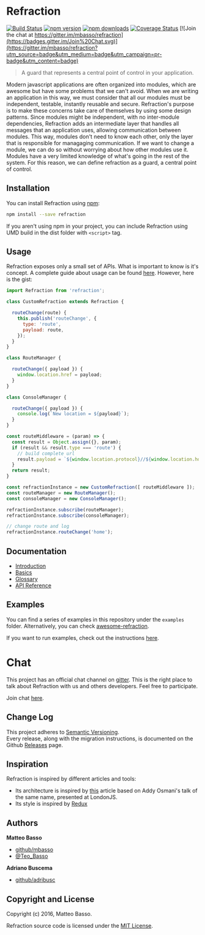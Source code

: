 # Refraction

[![Build Status](https://travis-ci.org/mbasso/refraction.svg?branch=master)](https://travis-ci.org/mbasso/refraction)
[![npm version](https://img.shields.io/npm/v/refraction.svg)](https://www.npmjs.com/package/refraction)
[![npm downloads](https://img.shields.io/npm/dm/refraction.svg?maxAge=2592000)](https://www.npmjs.com/package/refraction)
[![Coverage Status](https://coveralls.io/repos/github/mbasso/refraction/badge.svg?branch=master)](https://coveralls.io/github/mbasso/refraction?branch=master)
[![Join the chat at https://gitter.im/mbasso/refraction](https://badges.gitter.im/Join%20Chat.svg)](https://gitter.im/mbasso/refraction?utm_source=badge&utm_medium=badge&utm_campaign=pr-badge&utm_content=badge)

> A guard that represents a central point of control in your application.

Modern javascript applications are often organized into modules, which are awesome but have some problems that we can't avoid.
When we are writing an application in this way, we must consider that all our modules must be independent, testable, instantly reusable and secure.
Refraction's purpose is to make these concerns take care of themselves by using some design patterns.
Since modules might be independent, with no inter-module dependencies, Refraction adds an intermediate layer that handles all messages that an application uses, allowing communication between modules. This way, modules don't need to know each other, only the layer that is responsible for managaging communication. If we want to change a module, we can do so without worrying about how other modules use it.
Modules have a very limited knowledge of what's going in the rest of the system. For this reason, we can define refraction as a guard, a central point of control.

## Installation

You can install Refraction using [npm](https://www.npmjs.com/package/refraction):

```bash
npm install --save refraction
```

If you aren't using npm in your project, you can include Refraction using UMD build in the dist folder with `<script>` tag.

## Usage

Refraction exposes only a small set of APIs. What is important to know is it's concept. A complete guide about usage can be found [here](https://mbasso.github.io/refraction/docs/basics/index.html).
However, here is the gist:

```js
import Refraction from 'refraction';

class CustomRefraction extends Refraction {

  routeChange(route) {
    this.publish('routeChange', {
      type: 'route',
      payload: route,
    });
  }
}

class RouteManager {

  routeChange({ payload }) {
    window.location.href = payload;
  }
}

class ConsoleManager {

  routeChange({ payload }) {
    console.log(`New location = ${payload}`);
  }
}

const routeMiddleware = (param) => {
  const result = Object.assign({}, param);
  if (result && result.type === 'route') {
    // build complete url
    result.payload = `${window.location.protocol}//${window.location.host}${result.payload}`;
  }
  return result;
}

const refractionInstance = new CustomRefraction([ routeMiddleware ]);
const routeManager = new RouteManager();
const consoleManager = new ConsoleManager();

refractionInstance.subscribe(routeManager);
refractionInstance.subscribe(consoleManager);

// change route and log
refractionInstance.routeChange('home');

```

## Documentation

* [Introduction](https://mbasso.github.io/refraction/docs/introduction/index.html)
* [Basics](https://mbasso.github.io/refraction/docs/basics/index.html)
* [Glossary](https://mbasso.github.io/refraction/docs/Glossary.html)
* [API Reference](https://mbasso.github.io/refraction/docs/api/index.html)

## Examples

You can find a series of examples in this repository under the `examples` folder. Alternatively, you can check [awesome-refraction](https://github.com/mbasso/awesome-refraction).

If you want to run examples, check out the instructions [here](https://mbasso.github.io/refraction/docs/introduction/Examples.html).

# Chat

This project has an official chat channel on [gitter](https://gitter.im/).
This is the right place to talk about Refraction with us and others developers.
Feel free to participate.

Join chat [here](https://gitter.im/mbasso/refraction).

## Change Log

This project adheres to [Semantic Versioning](http://semver.org/).  
Every release, along with the migration instructions, is documented on the Github [Releases](https://github.com/mbasso/refraction/releases) page.

## Inspiration

Refraction is inspired by different articles and tools:
- Its architecture is inspired by [this](https://addyosmani.com/largescalejavascript/) article based on Addy Osmani's talk of the same name, presented at LondonJS.
- Its style is inspired by [Redux](https://github.com/reactjs/redux)

## Authors
**Matteo Basso**
- [github/mbasso](https://github.com/mbasso)
- [@Teo_Basso](https://twitter.com/Teo_Basso)

**Adriano Buscema**
- [github/adribusc](https://github.com/adribusc)

## Copyright and License
Copyright (c) 2016, Matteo Basso.

Refraction source code is licensed under the [MIT License](https://github.com/mbasso/refraction/blob/master/LICENSE.md).
